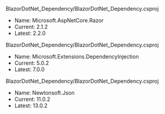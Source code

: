 
 
 BlazorDotNet_Dependency/BlazorDotNet_Dependency.csproj 
 - Name: Microsoft.AspNetCore.Razor 
 - Current: 2.1.2 
 - Latest: 2.2.0
 
 BlazorDotNet_Dependency/BlazorDotNet_Dependency.csproj 
 - Name: Microsoft.Extensions.DependencyInjection 
 - Current: 5.0.2 
 - Latest: 7.0.0
 
 BlazorDotNet_Dependency/BlazorDotNet_Dependency.csproj 
 - Name: Newtonsoft.Json 
 - Current: 11.0.2 
 - Latest: 13.0.2